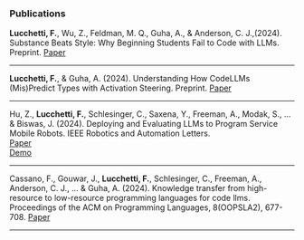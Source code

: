 ### Publications

<div class="button-container" id="substance-beats-style">
    <span class="text">
        <strong class="bold-text">Lucchetti, F.</strong>, Wu, Z., Feldman, M. Q., Guha, A., & Anderson, C. J.,(2024).
        <span class="blue-text">
        Substance Beats Style: Why Beginning Students Fail to Code with LLMs.
        </span>
        Preprint.
    </span>
    <a href="https://arxiv.org/abs/2410.19792" target="_blank" class="custom-button">
        Paper
    </a>
</div>
<div class="small-break"></div>

---

<div class="button-container">
    <span class="text">
        <strong class="bold-text">Lucchetti, F.</strong>, & Guha, A. (2024). 
        <span class="blue-text">
        Understanding How CodeLLMs (Mis)Predict Types with Activation Steering.
        </span>
        Preprint.
    </span>
    <a href="https://arxiv.org/abs/2404.01903" target="_blank" class="custom-button">
        Paper
    </a>
</div>
<div class="small-break"></div>

---

<div class="button-container">
    <span class="text">
        Hu, Z., <strong class="bold-text">Lucchetti, F.</strong>, Schlesinger, C., Saxena, Y., Freeman, A., Modak, S., ... & Biswas, J. (2024). 
        <span class="blue-text">
        Deploying and Evaluating LLMs to Program Service Mobile Robots.
        </span>
        IEEE Robotics and Automation Letters.
    </span>
    <div class="button-stack">
        <a href="https://ieeexplore.ieee.org/abstract/document/10416558" target="_blank" class="custom-button">
            Paper
        </a>
        <div class="smaller-break"></div>
        <a href="https://amrl.cs.utexas.edu/codebotler/" target="_blank" class="custom-button">
            Demo
        </a>
    </div>
</div>
<div class="small-break"></div>

---

<div class="button-container">
    <span class="text">
        Cassano, F., Gouwar, J., <strong class="bold-text">Lucchetti, F.</strong>, Schlesinger, C., Freeman, A., Anderson, C. J., ... & Guha, A. (2024). 
        <span class="blue-text">
        Knowledge transfer from high-resource to low-resource programming languages for code llms.
        </span>
        Proceedings of the ACM on Programming Languages, 8(OOPSLA2), 677-708.
    </span>
    <a href="https://dl.acm.org/doi/10.1145/3689735" target="_blank" class="custom-button">
        Paper
    </a>
</div>
<div class="small-break"></div>

---